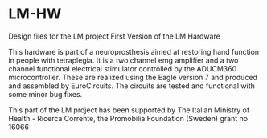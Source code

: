 # LM-HW
Design files for the LM project
First Version of the LM Hardware

This hardware is part of a neuroprosthesis aimed at restoring hand function in people with tetraplegia.
It is a two channel emg amplifier and a two channel functional electrical stimulator controlled by the ADUCM360 microcontroller.
These are realized using the Eagle version 7 and produced and assembled by EuroCircuits.
The circuits are tested and functional with some minor bug fixes. 



This part of the LM project has been supported by  The Italian Ministry of Health - Ricerca Corrente, the Promobilia Foundation (Sweden) grant no 16066
